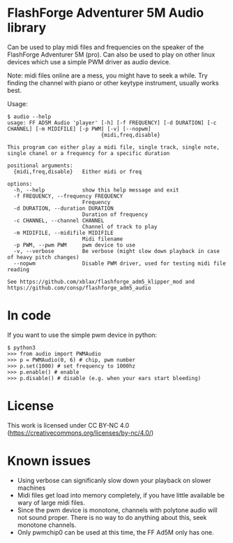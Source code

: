 # FlashForge Adventurer 5M Audio library

Can be used to play midi files and frequencies on the speaker of the FlashForge Adventurer 5M (pro).
Can also be used to play on other linux devices which use a simple PWM driver as audio device.

Note: midi files online are a mess, you might have to seek a while. Try finding the channel with piano or other keytype instrument, usually works best.

Usage:

```
$ audio --help
usage: FF AD5M Audio 'player' [-h] [-f FREQUENCY] [-d DURATION] [-c CHANNEL] [-m MIDIFILE] [-p PWM] [-v] [--nopwm]
                              {midi,freq,disable}

This program can either play a midi file, single track, single note, single chanel or a frequency for a specific duration

positional arguments:
  {midi,freq,disable}   Either midi or freq

options:
  -h, --help            show this help message and exit
  -f FREQUENCY, --frequency FREQUENCY
                        Frequency
  -d DURATION, --duration DURATION
                        Duration of frequency
  -c CHANNEL, --channel CHANNEL
                        Channel of track to play
  -m MIDIFILE, --midifile MIDIFILE
                        Midi filename
  -p PWM, --pwm PWM     pwm device to use
  -v, --verbose         Be verbose (might slow down playback in case of heavy pitch changes)
  --nopwm               Disable PWM driver, used for testing midi file reading

See https://github.com/xblax/flashforge_adm5_klipper_mod and https://github.com/consp/flashforge_adm5_audio
```

# In code

If you want to use the simple pwm device in python:

```
$ python3
>>> from audio import PWMAudio
>>> p = PWMAudio(0, 6) # chip, pwm number
>>> p.set(1000) # set frequency to 1000hz
>>> p.enable() # enable
>>> p.disable() # disable (e.g. when your ears start bleeding)
```

# License

This work is licensed under CC BY-NC 4.0 (https://creativecommons.org/licenses/by-nc/4.0/)

# Known issues

* Using verbose can significanly slow down your playback on slower machines
* Midi files get load into memory completely, if you have little available be wary of large midi files.
* Since the pwm device is monotone, channels with polytone audio will not sound proper. There is no way to do anything about this, seek monotone channels.
* Only pwmchip0 can be used at this time, the FF Ad5M only has one.
